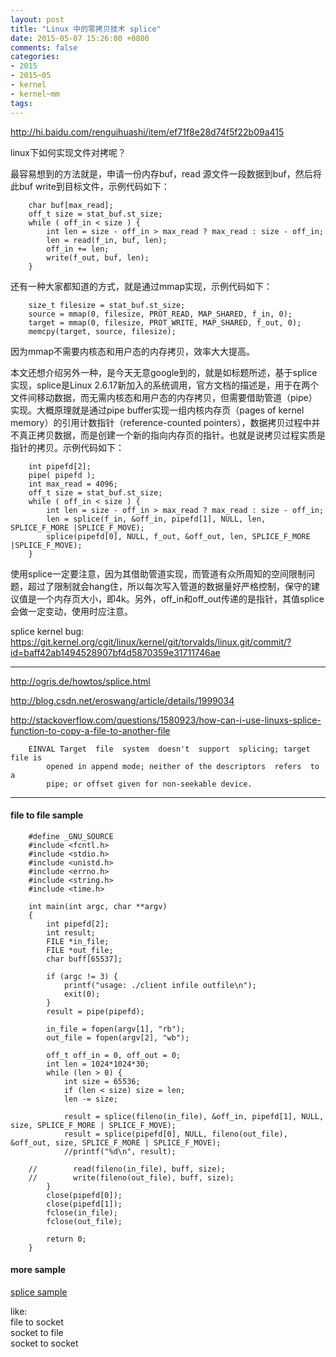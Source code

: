 ```yaml
---
layout: post
title: "Linux 中的零拷贝技术 splice"
date: 2015-05-07 15:26:00 +0800
comments: false
categories:
- 2015
- 2015~05
- kernel
- kernel~mm
tags:
---
```

http://hi.baidu.com/renguihuashi/item/ef71f8e28d74f5f22b09a415

linux下如何实现文件对拷呢？

最容易想到的方法就是，申请一份内存buf，read 源文件一段数据到buf，然后将此buf write到目标文件，示例代码如下：
```
	char buf[max_read];
	off_t size = stat_buf.st_size;
	while ( off_in < size ) {
		int len = size - off_in > max_read ? max_read : size - off_in;
		len = read(f_in, buf, len);
		off_in += len;
		write(f_out, buf, len);
	}
```

还有一种大家都知道的方式，就是通过mmap实现，示例代码如下：
```
	size_t filesize = stat_buf.st_size;
	source = mmap(0, filesize, PROT_READ, MAP_SHARED, f_in, 0);
	target = mmap(0, filesize, PROT_WRITE, MAP_SHARED, f_out, 0);
	memcpy(target, source, filesize);
```
因为mmap不需要内核态和用户态的内存拷贝，效率大大提高。

本文还想介绍另外一种，是今天无意google到的，就是如标题所述，基于splice实现，splice是Linux 2.6.17新加入的系统调用，官方文档的描述是，用于在两个文件间移动数据，而无需内核态和用户态的内存拷贝，但需要借助管道（pipe）实现。大概原理就是通过pipe buffer实现一组内核内存页（pages of kernel memory）的引用计数指针（reference-counted pointers），数据拷贝过程中并不真正拷贝数据，而是创建一个新的指向内存页的指针。也就是说拷贝过程实质是指针的拷贝。示例代码如下：
```
	int pipefd[2];
	pipe( pipefd );
	int max_read = 4096;
	off_t size = stat_buf.st_size;
	while ( off_in < size ) {
		int len = size - off_in > max_read ? max_read : size - off_in;
		len = splice(f_in, &off_in, pipefd[1], NULL, len, SPLICE_F_MORE |SPLICE_F_MOVE);
		splice(pipefd[0], NULL, f_out, &off_out, len, SPLICE_F_MORE |SPLICE_F_MOVE);
	}
```
使用splice一定要注意，因为其借助管道实现，而管道有众所周知的空间限制问题，超过了限制就会hang住，所以每次写入管道的数据量好严格控制，保守的建议值是一个内存页大小，即4k。另外，off_in和off_out传递的是指针，其值splice会做一定变动，使用时应注意。

splice kernel bug: https://git.kernel.org/cgit/linux/kernel/git/torvalds/linux.git/commit/?id=baff42ab1494528907bf4d5870359e31711746ae

---------------
http://ogris.de/howtos/splice.html

http://blog.csdn.net/eroswang/article/details/1999034

http://stackoverflow.com/questions/1580923/how-can-i-use-linuxs-splice-function-to-copy-a-file-to-another-file

```
	EINVAL Target  file  system  doesn't  support  splicing; target file is
		opened in append mode; neither of the descriptors  refers  to  a
		pipe; or offset given for non-seekable device.
```

---------------

#### file to file sample
```
	#define _GNU_SOURCE
	#include <fcntl.h>
	#include <stdio.h>
	#include <unistd.h>
	#include <errno.h>
	#include <string.h>
	#include <time.h>

	int main(int argc, char **argv)
	{
		int pipefd[2];
		int result;
		FILE *in_file;
		FILE *out_file;
		char buff[65537];

		if (argc != 3) {
			printf("usage: ./client infile outfile\n");
			exit(0);
		}
		result = pipe(pipefd);

		in_file = fopen(argv[1], "rb");
		out_file = fopen(argv[2], "wb");

		off_t off_in = 0, off_out = 0;
		int len = 1024*1024*30;
		while (len > 0) {
			int size = 65536;
			if (len < size) size = len;
			len -= size;

			result = splice(fileno(in_file), &off_in, pipefd[1], NULL, size, SPLICE_F_MORE | SPLICE_F_MOVE);
			result = splice(pipefd[0], NULL, fileno(out_file), &off_out, size, SPLICE_F_MORE | SPLICE_F_MOVE);
			//printf("%d\n", result);

	//	      read(fileno(in_file), buff, size);
	//	      write(fileno(out_file), buff, size);
		}
		close(pipefd[0]);
		close(pipefd[1]);
		fclose(in_file);
		fclose(out_file);

		return 0;
	}
```

#### more sample

[splice sample](/download/kernel/splice_sample.tar.gz)  

like:  
file to socket  
socket to file  
socket to socket  

